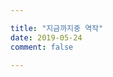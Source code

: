 ```yaml
---

title: "지금까지중 역작"
date: 2019-05-24
comment: false

---
```




<object id = "UnityEmbed" data = "\game"
        width = 1280 Height = 768 type = "application/vnd.unity">